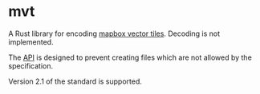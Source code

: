 # mvt
A Rust library for encoding [mapbox vector tiles].  Decoding is not implemented.

The [API] is designed to prevent creating files which are not allowed by the
specification.

Version 2.1 of the standard is supported.


[API]: https://docs.rs/mvt
[mapbox vector tiles]: https://github.com/mapbox/vector-tile-spec
